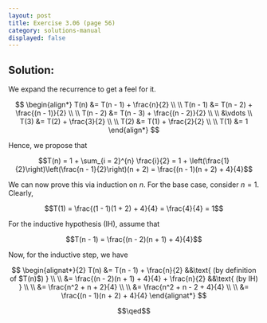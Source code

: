 ```yaml
---
layout: post
title: Exercise 3.06 (page 56)
category: solutions-manual
displayed: false
---
```


## Solution:

We expand the recurrence to get a feel for it.

$$
    \begin{align*}
        T(n) &= T(n - 1) + \frac{n}{2} \\ \\ 
        T(n - 1) &= T(n - 2) + \frac{(n - 1)}{2} \\ \\
        T(n - 2) &= T(n - 3) + \frac{(n - 2)}{2} \\ \\
        &\vdots \\
        T(3) &= T(2) + \frac{3}{2} \\ \\ 
        T(2) &= T(1) + \frac{2}{2} \\ \\
        T(1) &= 1
    \end{align*}
$$

Hence, we propose that

$$T(n) = 1 + \sum_{i = 2}^{n} \frac{i}{2} = 1 + \left(\frac{1}{2}\right)\left(\frac{n - 1}{2}\right)(n + 2) = \frac{(n - 1)(n + 2) + 4}{4}$$

We can now prove this via induction on $n$. For the base case, consider $n = 1$. Clearly, 

$$T(1) = \frac{(1 - 1)(1 + 2) + 4}{4} = \frac{4}{4} = 1$$

For the inductive hypothesis (IH), assume that

$$T(n - 1) = \frac{(n - 2)(n + 1) + 4}{4}$$

Now, for the inductive step, we have

$$
    \begin{alignat*}{2}
        T(n) &= T(n - 1) + \frac{n}{2} &&\text{ (by definition of $T(n)$) } \\ \\
        &= \frac{(n - 2)(n + 1) + 4}{4} + \frac{n}{2}  &&\text{ (by IH) } \\ \\
        &= \frac{n^2 + n + 2}{4} \\ \\
        &= \frac{n^2 + n - 2 + 4}{4} \\ \\
        &= \frac{(n - 1)(n + 2) + 4}{4}
    \end{alignat*}
$$

$$\qed$$
